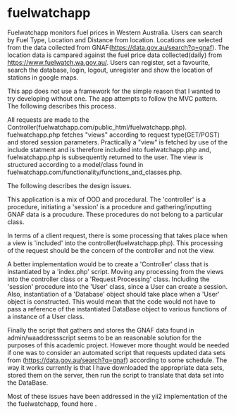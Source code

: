 # fuelwatchapp
Fuelwatchapp monitors fuel prices in Western Australia. Users can search by Fuel Type, Location and Distance from location. Locations are  selected from the data collected from GNAF(https://data.gov.au/search?q=gnaf). The location data is campared against the fuel price data collected(daily) from https://www.fuelwatch.wa.gov.au/. Users can register, set a favourite, search the database, login, logout, unregister and show the location of stations in google maps. 

This app does not use a framework for the simple reason that I wanted to try developing without one. The app attempts to follow the MVC pattern. The following describes this process.

All requests are made to the Controller(fuelwatchapp.com/public_html/fuelwatchapp.php). fuelwatchapp.php fetches "views" according to request type(GET/POST) and stored session parameters. Practically a "view" is fetched by use of the include statment and is therefore included into fuelwatchapp.php and, fuelwatchapp.php is subsequently returned to the user. The view is structured according to a model/class found in fuelwatchapp.com/functionality/functions_and_classes.php.

The following describes the design issues.

This application is a mix of OOD and procedural. The 'controller' is a procedure, initiating a 'session' is a procedure and gathering/inputting GNAF data is a procudure. These procedures do not belong to a particular class. 

In terms of a client request, there is some processing that takes place when a view is 'included' into the controller(fuelwatchapp.php). This processing of the request should be the concern of the controller and not the view.

A better implementation would be to create a 'Controller' class that is instantiated by a 'index.php' script. Moving any processing from the views into the controller class or a 'Request Processing' class. Including the 'session' procedure into the 'User' class, since a User can create a session. Also, instantiation of a 'Database' object should take place when a 'User' object is constructed. This would mean that the code would not have to pass a reference of the instantiated DataBase object to various functions of a instance of a User class.

Finally the script that gathers and stores the GNAF data found in admin/waaddressscript seems to be an reasonable solution for the purposes of this academic project. However more thought would be needed if one was to consider an automated script that requests updated data sets from (https://data.gov.au/search?q=gnaf) according to some schedule. The way it works currently is that I have downloaded the appropriate data sets, stored them on the server, then run the script to translate that data set into the DataBase.

Most of these issues have been addressed in the yii2 implementation of the the fuelwatchapp, found here . 
